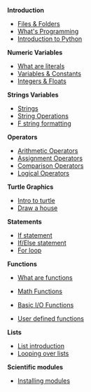 **Introduction**
- [Files & Folders](Notes/01_file_manipulation.md)
- [What's Programming](Notes/02_what_is_programming.md)
- [Introduction to Python](Notes/03_introduction_to_Python.md)

**Numeric Variables**

- [What are literals](Notes/04_intro_literals.md)
- [Variables & Constants](Notes/08_variables.md)
- [Integers & Floats](Notes/05_integers_floats.md)

**Strings Variables**

- [Strings](Notes/06_1_strings.md)
- [String Operations](Notes/06_1_2_strings_operations.md)
- [F string formatting](Notes/06_2_f_strings.md)

**Operators**

- [Arithmetic Operators](Notes/10_arithmetic_operatos.md)
- [Assignment Operators](Notes/11_assignment_operators.md)
- [Comparison Operators](Notes/12_comparison_operators.md)
- [Logical Operators](Notes/13_logical_operators.md)

**Turtle Graphics**

- [Intro to turtle](Notes/09_1_turtle_graphics.md)
- [Draw a house](Notes/09_2_draw_house.md)

**Statements** 

- [If statement](Notes/26_conditions_if.md)
- [If/Else statement](/Notes/27_conditions_if_else.md)
- [For loop](Notes/23_1_for_loop)

**Functions**

- [What are functions](https://john-abbott-college.github.io/SN1-Notes/Notes/16_1_functions_cartoon.pdf)

- [Math Functions](Notes/17_functions_math_module.md)

- [Basic I/O Functions](Notes/18_functions_print_input.md)

- [User defined functions](Notes/19_user_defined_functions.md)


**Lists**

- [List introduction](Notes/28_1_lists.md) 
- [Looping over lists](Notes/28_2_lists.md)



**Scientific modules**

- [Installing modules](Notes/33_1_matplotlib_and_numpy.md)

  

<!-- 
**Python Data Types**

- [Type Hinting](Notes/20_functions_type_hint.md)

- [Scopes](Notes/21_functions_and_scopes.md)

  

- [What are literals](Notes/04_intro_literals.md)
- [Booleans](Notes/07_booleans.md)

**Lists**

- [List in action](Notes/28_3_lists.md)

**Statements** 

- [For loop](Notes/23_1_for_loop)

- [If statement](Notes/26_conditions_if.md)

  

**Math To Python**

- [Accumulators & Series](Notes/31_accumulator_pattern.md)
- [Formula Translator](Notes/32_from_math_to_python.md)

**Scientific modules**

- [Intro to Numpy](Notes/33_2_numpy.md)

**Files**
- [Reading/Writing Files](Notes/35_reading_files.md)

**Additional notes**

- [F string formatting](Notes/06_2_f_strings.md)
- [List Comprehensions](Notes/23_3_for_loop_list_comprehension.md)

 -->













